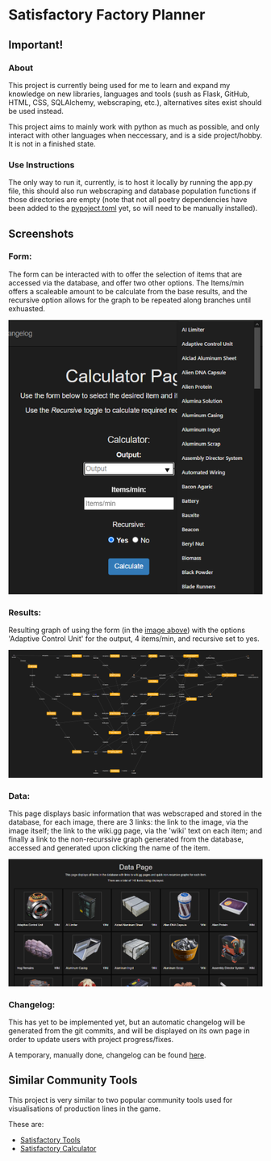 <h1>Satisfactory Factory Planner</h1>

<h2>Important!</h2>
<h3>About</h3>
<p>This project is currently being used for me to learn and expand my knowledge on new libraries, languages and tools (sush as Flask, GitHub, HTML, CSS, SQLAlchemy, webscraping, etc.), alternatives sites exist should be used instead.</p>
<p>This project aims to mainly work with python as much as possible, and only interact with other languages when neccessary, and is a side project/hobby. It is not in a finished state.</p>
<h3>Use Instructions</h3>
<p>The only way to run it, currently, is to host it locally by running the app.py file, this should also run webscraping and database population functions if those directories are empty (note that not all poetry dependencies have been added to the <a href="pypoject.toml">pypoject.toml</a> yet, so will need to be manually installed).</p>

<h2>Screenshots</h2>

<h3 id='form'>Form:</h3>
<p>The form can be interacted with to offer the selection of items that are accessed via the database, and offer two other options. The Items/min offers a scaleable amount to be calculate from the base results, and the recursive option allows for the graph to be repeated along branches until exhuasted.</p>
<div align="center">
  <img src="screenshots\recursive_network_form_item_list.png">
</div>

<h3>Results:</h3>
<p>Resulting graph of using the form (in the <a href='#form'>image above</a>) with the options 'Adaptive Control Unit' for the output, 4 items/min, and recursive set to yes.</p>
<div align="center">
  <img src="screenshots\recursive_network_example.png">
</div>

<h3>Data:</h3>
<p>This page displays basic information that was webscraped and stored in the database, for each image, there are 3 links: the link to the image, via the image itself; the link to the wiki.gg page, via the 'wiki' text on each item; and finally a link to the non-recurssive graph generated from the database, accessed and generated upon clicking the name of the item.</p>
<div align="center">
  <img src="screenshots\data_page.png"></img>
</div>

<h3>Changelog:</h3>
<p>This has yet to be implemented yet, but an automatic changelog will be generated from the git commits, and will be displayed on its own page in order to update users with project progress/fixes.</p>
<p>A temporary, manually done, changelog can be found <a href="CHANGELOG.md">here</a>.</p>

<h2>Similar Community Tools</h2>
<p>This project is very similar to two popular community tools used for visualisations of production lines in the game.</p>
<p>These are:</p>
<ul>
  <li><a href="https://www.satisfactorytools.com/1.0/">Satisfactory Tools</a></li>
  <li><a href="https://satisfactory-calculator.com/">Satisfactory Calculator</a></li>
</ul>